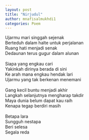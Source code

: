 ```yaml
---
layout: post
title: "Nirjudul"
author: mnafisalmukhdi1
categories: Poem
---
```

Ujarmu mari singgah sejenak<br>
Berteduh dalam halte untuk perjalanan<br>
Ruang hati menjadi senak<br>
Dedaunan terus gugur dalam alunan<br>
<br>
Siapa yang engkau cari<br>
Yakinkah dirinya berada di sini<br>
Ke arah mana engkau hendak lari<br>
Ujarmu yang tak berkenan menemani<br>
<br>
Gang kecil buntu menjadi akhir<br>
Langkah selanjutnya mengharap takdir<br>
Maya dunia belum dapat kau raih<br>
Kenapa tegap berdiri masih<br>
<br>
Betapa lara<br>
Sungguh nestapa<br>
Beri selesa<br>
Segala reda
